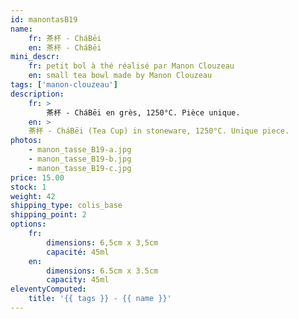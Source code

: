 ```yaml
---
id: manontasB19
name:
    fr: 茶杯 - CháBēi
    en: 茶杯 - CháBēi
mini_descr:
    fr: petit bol à thé réalisé par Manon Clouzeau
    en: small tea bowl made by Manon Clouzeau
tags: ['manon-clouzeau']
description: 
    fr: >
        茶杯 - CháBēi en grès, 1250°C. Pièce unique.
    en: >
    茶杯 - CháBēi (Tea Cup) in stoneware, 1250°C. Unique piece.
photos:
    - manon_tasse_B19-a.jpg
    - manon_tasse_B19-b.jpg
    - manon_tasse_B19-c.jpg
price: 15.00
stock: 1
weight: 42
shipping_type: colis_base
shipping_point: 2
options:
    fr:
        dimensions: 6,5cm x 3,5cm
        capacité: 45ml
    en:
        dimensions: 6.5cm x 3.5cm
        capacity: 45ml
eleventyComputed:
    title: '{{ tags }} - {{ name }}'
---
```

